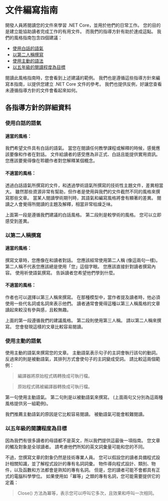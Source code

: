 # <a name="voice-and-tone-guidelines"></a>文件編寫指南

開發人員將閱讀您的文件來學習 .NET Core，並用於他們的日常工作。
您的目的是建立能協助讀者完成工作的有用文件。 而我們的指導方針有助於達成這點。 我們的風格指南包含四個建議：
- [使用白話的語氣](#use-a-conversational-tone)
- [以第二人稱撰寫](#write-in-2nd-person)
- [使用主動的語法](#use-active-voice)
- [以五年級的閱讀程度為目標](#target-a-fifth-grade-reading-level)

閱讀此風格指南時，您會看到上述建議的範例。 我們也是遵循這些指導方針來編寫本指南，以提供您建立 .NET Core 文件的參考。 我們也提供反例，好讓您查看未遵循指導方針的文件會看起來如何。

## <a name="details-on-each-guideline"></a>各指導方針的詳細資料

### <a name="use-a-conversational-tone"></a>使用白話的語氣
#### <a name="appropriate-style"></a>適當的風格：
我們希望文件具有白話的語氣。 當您在閱讀任何教學課程或解釋的時候，感覺應該要像和作者在對話。
文件給讀者的感受應為非正式、白話且能提供實用資訊。 您應該要覺得像在聆聽作者對您解釋某個概念。

#### <a name="inappropriate-style"></a>不適當的風格：
透過白話語氣所撰寫的文件，和透過學術語氣所撰寫的技術性主題文件，差異相當大。 雖然那些資源非常有幫助，但作者是使用與我們的文件截然不同的風格來撰寫那些文章。 當某人閱讀學術期刊時，其語氣和編寫風格將會有顯著的差異。
閱讀之人會覺得所閱讀的主題及解釋，相當非常枯燥乏味。  

上面第一段是遵循我們建議的白話風格。 第二段則是較學術的風格。 您可以立即感受到差異。 

### <a name="write-in-second-person"></a>以第二人稱撰寫
#### <a name="appropriate-style"></a>適當的風格：
撰寫文章時，您應像在和讀者對話。 您應該經常使用第二人稱 (像這兩句一樣)。 第二人稱不代表您應該總是使用「您」這個字眼。 您應該直接針對讀者撰寫內容。 使用祈使語氣撰寫。
告訴讀者您希望他們學到什麼。

#### <a name="inappropriate-style"></a>不適當的風格： 
作者也可以選擇以第三人稱來撰寫。 在那種模型中，當作者提及讀者時，他必須使用一些代名詞或名詞來表示他們。 讀者通常會覺得這種以第三人稱風格的文章讀起來較沒有參與感，且較無趣。

上面的第一段遵循我們的建議風格。 第二段則使用第三人稱。 請以第二人稱來撰寫。 您會發現這樣的文章比較容易閱讀。

### <a name="use-active-voice"></a>使用主動的語氣

使用主動的語氣來撰寫您的文章。 主動語氣表示句子的主詞會執行該句的動詞。 反過來的則是被動語氣，其排列方式會使句子的主詞變成受詞。 請比較這兩個範例：

>編譯器將原始程式碼轉換成可執行檔。

>原始程式碼被編譯器轉換成可執行檔。

第一句使用主動語氣。 第二句則是以被動語氣來撰寫。
(上面兩句又分別為這兩種風格提供另一組範例)。

我們推薦主動語氣的原因是它比較容易閱讀。 被動語氣可能會較難閱讀。

### <a name="target-a-fifth-grade-reading-level"></a>以五年級的閱讀程度為目標

因為我們有很多讀者的母語都不是英文，所以我們提供這最後一項指南。
您文章的觸及對象是全球讀者。 請考慮他們所知的英文詞彙量可能和您的不同。

不過，您撰寫文章的對象仍然是技術專業人員。 您可以假設您的讀者具備程式設計相關知識，並了解程式設計的專有名詞詞彙。 物件導向程式設計、類別、物件，以及函數和方法都會是熟知的專有名詞。 但是，您的讀者可能不會都具有正式的電腦科學學位。 如果使用如「冪等」之類的專有名詞，您可能需要提供它的定義：

>Close() 方法為冪等，表示您可以呼叫它多次，且效果和呼叫一次相同。
